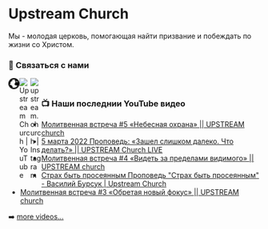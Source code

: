 # Upstream Church

Мы - молодая церковь, помогающая найти призвание и побеждать по жизни со Христом.

### 👥 Связаться с нами

[<img align="left" alt="upstream.life" width="22px" src="https://raw.githubusercontent.com/iconic/open-iconic/master/svg/globe.svg" />][website]
[<img align="left" alt="UpstreamChurch | YouTube" width="22px" src="https://cdn.jsdelivr.net/npm/simple-icons@v3/icons/youtube.svg" />][youtube]
[<img align="left" alt="upstream.church | Instagram" width="22px" src="https://cdn.jsdelivr.net/npm/simple-icons@v3/icons/instagram.svg" />][instagram]

<br />

### 📺 Наши последнии YouTube видео
<!-- YOUTUBE:START -->
- [Молитвенная встреча #5 «Небесная охрана» || UPSTREAM church](https://www.youtube.com/watch?v=nrSP4emsZew)
- [5 марта 2022 Проповедь: «Зашел слишком далеко. Что делать?» || UPSTREAM Church LIVE](https://www.youtube.com/watch?v=oYFOZzrijyM)
- [Молитвенная встреча #4 «Видеть за пределами видимого» || UPSTREAM church](https://www.youtube.com/watch?v=HzDnsqjVQtM)
- [Страх быть просеянным Проповедь &quot;Страх быть просеянным&quot; - Василий Бурсук | Upstream Church](https://www.youtube.com/watch?v=MsF_GXlJOOU)
- [Молитвенная встреча #3 «Обретая новый фокус» || UPSTREAM church](https://www.youtube.com/watch?v=CwQZ4LDvFtc)
<!-- YOUTUBE:END -->

➡️ [more videos...](https://youtube.com/UpstreamChurch)

[website]: https://upstream.life/
[youtube]: https://youtube.com/UpstreamChurch
[instagram]: https://www.instagram.com/upstream.church
